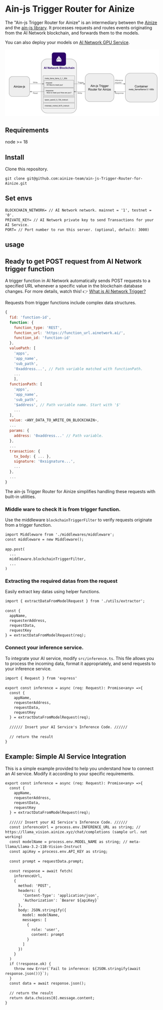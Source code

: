
# Ain-js Trigger Router for Ainize
The "Ain-js Trigger Router for Ainize" is an intermediary between the [Ainize](https://github.com/ainize-team/ainize-js?tab=readme-ov-file#deploy) and the [ain-js library](https://github.com/ainblockchain/ain-js?tab=readme-ov-file#function-call). It processes requests and routes events originating from the AI Network blockchain, and forwards them to the models.

You can also deploy your models on [AI Network GPU Service](https://gpu.ainetwork.ai).

![image](/public/sample_structure.png)


## Requirements

node >= 18


## Install

Clone this repository.
```
git clone git@github.com:ainize-team/ain-js-Trigger-Router-for-Ainize.git
```

## Set envs
```JS
BLOCKCHAIN_NETWORK= // AI Network network. mainnet = '1', testnet = '0'. 
PRIVATE_KEY= // AI Network private key to send Transactions for your AI Service.
PORT= // Port number to run this server. (optional, default: 3000)
```
## usage

## Ready to get POST request from AI Network trigger function

A trigger function in AI Network automatically sends POST requests to a specified URL whenever a specific value in the blockchain database changes. For more details, watch this! 👉  [What is AI Network Trigger?](https://docs.ainetwork.ai/ain-blockchain/developer-guide/tools/ainize-trigger)

Requests from trigger functions include complex data structures.
```js
{
  fid: 'function-id',
  function: {
    function_type: 'REST',
    function_url: 'https://function_url.ainetwork.ai/',
    function_id: 'function-id'
  },
  valuePath: [
    'apps',
    'app_name',
    'sub_path',
    '0xaddress...', // Path variable matched with functionPath.
    ...
    ],
  functionPath: [
    'apps',
    'app_name',
    'sub_path',
    '$address', // Path variable name. Start with '$'
    ...
  ],
  value: <ANY_DATA_TO_WRITE_ON_BLOCKCHAIN>,
  ...
  params: {
    address: '0xaddress...' // Path variable.
  },
  ...
  transaction: {
    tx_body: { ... },
    signature: '0xsignature...',
    ...
  },
  ...
}
```

The ain-js Trigger Router for Ainize simplifies handling these requests with built-in utilities.

### Middle ware to check It is from trigger function.
Use the middleware `blockchainTriggerFilter` to verify requests originate from a trigger function.
```JS
import Middleware from './middlewares/middleware';
const middleware = new Middleware();

app.post(
  ...
  middleware.blockchainTriggerFilter,
  ...
)
```
### Extracting the required datas from the request
Easily extract key datas using helper functions.
```JS
import { extractDataFromModelRequest } from './utils/extractor';

const { 
  appName, 
  requesterAddress,
  requestData, 
  requestKey 
} = extractDataFromModelRequest(req);
```

### Connect your inference service.

To integrate your AI service, modify `src/inference.ts`. This file allows you to process the incoming data, format it appropriately, and send requests to your inference service.
```JS
import { Request } from 'express'

export const inference = async (req: Request): Promise<any> =>{
  const { 
    appName, 
    requesterAddress,
    requestData, 
    requestKey 
  } = extractDataFromModelRequest(req);

  ////// Insert your AI Service's Inference Code. //////

  // return the result
}
```

## Example: Simple AI Service Integration

This is a simple example provided to help you understand how to connect an AI service. Modify it according to your specific requirements.
```JS
export const inference = async (req: Request): Promise<any> =>{
  const { 
    appName, 
    requesterAddress,
    requestData, 
    requestKey 
  } = extractDataFromModelRequest(req);

  ////// Insert your AI Service's Inference Code. //////
  const inferenceUrl = process.env.INFERENCE_URL as string; // https://llama_vision.ainize.xyz/chat/completions (sample url. not working)
  const modelName = process.env.MODEL_NAME as string; // meta-llama/Llama-3.2-11B-Vision-Instruct
  const apiKey = process.env.API_KEY as string;

  const prompt = requestData.prompt;

  const response = await fetch(
    inferenceUrl,
    {
      method: 'POST',
      headers: {
        'Content-Type': 'application/json',
        'Authorization': `Bearer ${apiKey}`
      },
      body: JSON.stringify({
        model: modelName,
        messages: [
          {
            role: 'user',
            content: prompt
          }
        ]
      })
    }
  )
  if (!response.ok) {
    throw new Error(`Fail to inference: ${JSON.stringify(await response.json())}`);
  }
  const data = await response.json();

  // return the result
  return data.choices[0].message.content;
}

```
